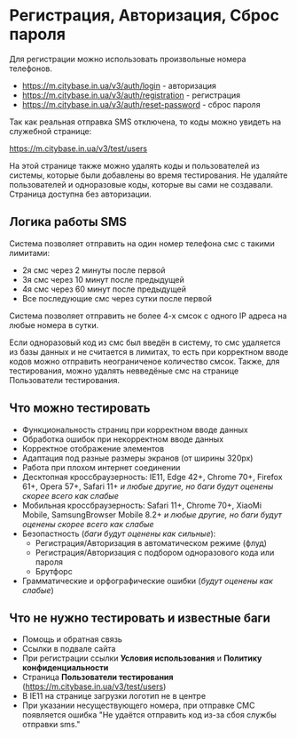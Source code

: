 # Регистрация, Авторизация, Сброс пароля

Для регистрации можно использовать произвольные номера телефонов.

- https://m.citybase.in.ua/v3/auth/login - авторизация
- https://m.citybase.in.ua/v3/auth/registration - регистрация
- https://m.citybase.in.ua/v3/auth/reset-password - сброс пароля

Так как реальная отправка SMS отключена, то коды можно увидеть на служебной странице:

https://m.citybase.in.ua/v3/test/users

На этой странице также можно удалять коды и пользователей из системы, которые были добавлены во время тестирования. Не удаляйте пользователей и одноразовые коды, которые вы сами не создавали. Страница доступна без авторизации.

## Логика работы SMS

Система позволяет отправить на один номер телефона смс с такими лимитами:
- 2я смс через 2 минуты после первой
- 3я смс через 10 минут после предыдущей
- 4я смс через 60 минут после предыдущей
- Все последующие смс через сутки после первой

Система позволяет отправить не более 4-х смсок с одного IP адреса на любые номера в сутки.

Если одноразовый код из смс был введён в систему, то смс удаляется из базы данных и не считается в лимитах, то есть при корректном вводе кодов можно отправить неограниченое количество смсок. Также, для тестирования, можно удалять невведёные смс на странице Пользователи тестирования.

## Что можно тестировать

- Функциональность страниц при корректном вводе данных
- Обработка ошибок при некорректном вводе данных
- Корректное отображение элементов
- Адаптация под разные размеры экранов (от ширины 320px)
- Работа при плохом интернет соединении
- Десктопная кроссбраузерность: IE11, Edge 42+, Chrome 70+, Firefox 61+, Opera 57+, Safari 11+ *и любые другие, но баги будут оценены скорее всего как слабые*
- Мобильная кроссбраузерность: Safari 11+, Chrome 70+, XiaoMi Mobile, SamsungBrowser Mobile 8.2+ *и любые другие, но баги будут оценены скорее всего как слабые*
- Безопастность (*баги будут оценены как сильные*):
    - Регистрация/Авторизация в автоматическом режиме (флуд)
    - Регистрация/Авторизация с подбором одноразового кода или пароля
    - Брутфорс
- Грамматические и орфографические ошибки (*будут оценены как слабые*)


## Что не нужно тестировать и известные баги
- Помощь и обратная связь
- Ссылки в подвале сайта
- При регистрации ссылки **Условия использования** и **Политику конфиденциальности**
- Страница **Пользователи тестирования** (https://m.citybase.in.ua/v3/test/users)
- В IE11 на странице загрузки логотип не в центре
- При указании несуществующего номера, при отправке СМС появляется ошибка "Не удаётся отправить код из-за сбоя службы отправки sms."


